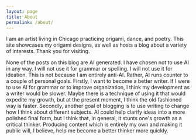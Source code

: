 ```yaml
---
layout: page
title: About
permalink: /about/
---
```


I am an artist living in Chicago practicing origami, dance, and poetry.  This site showcases my origami designs, as well as hosts a blog about a variety of interests.  Thank you for visiting. 

None of the posts on this blog are AI generated.  I have chosen not to use AI in any way.  I will not use it for grammar or spelling. I will not use it for ideation.  This is not because I am entirely anti-AI.  Rather, AI runs counter to a couple of personal goals.  Firstly, I want to become a better writer.  If I were to use AI for grammar or to improve organization, I think my development as a writer would be slower.  Maybe there is a technique of using it that would expedite my growth, but at the present moment, I think the old fashioned way is faster.  Secondly, another goal of blogging is to use writing to change how I think about different subjects.  AI could help clarify ideas into a more polished final form, but I think that, in general, it stunts one's growth as a critical thinker.  Producing content which is entirely my own and making it public will, I believe, help me become a better thinker more quickly.   